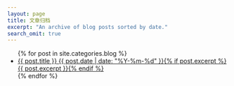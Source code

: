 ```yaml
---
layout: page
title: 文章归档
excerpt: "An archive of blog posts sorted by date."
search_omit: true
---
```


<ul class="post-list">
{% for post in site.categories.blog %} 
  <li><article><a href="{{ site.url }}{{ post.url }}">{{ post.title }} <span class="entry-date"><time datetime="{{ post.date | date_to_xmlschema }}">{{ post.date | date: "%Y-%m-%d" }}</time></span>{% if post.excerpt %} <span class="excerpt">{{ post.excerpt }}</span>{% endif %}</a></article></li>
{% endfor %}
</ul>
